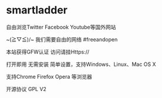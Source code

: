 smartladder
===========

自由浏览Twitter Facebook Youtube等国外网站

~\(≧▽≦)/~ 我们需要自由的网络 #freeandopen 

本站获得GFW认证 访问请挂Https://



打开即用 无需安装 简单设置，支持Windows、Linux、Mac OS X

支持Chrome Firefox Opera 等浏览器

开源协议  GPL V2



